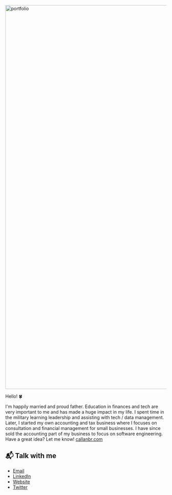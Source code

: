 <a href="https://www.callanbr.com" target="_blank"><img src="https://i.imgur.com/qEAHrpP.gif" align="center" alt="portfolio" width="1200" height="auto"></a>

<!-- [![Hello 🍀](https://i.imgur.com/qEAHrpP.gif)][1] -->

Hello! 🍀

I'm happily married and proud father. Education in finances and tech are very important to me and has made a huge impact in my life. I spent time in the military learning leadership and assisting with tech / data management. Later, I started my own accounting and tax business where I focuses on consultation and financial management for small businesses. I have since sold the accounting part of my business to focus on software engineering. Have a great idea? Let me know! [callanbr.com][1]

## 📬 Talk with me

-  [Email][3]
-  [LinkedIn][2]
-  [Website][1]
-  [Twitter][4]

[1]: https://www.callanbr.com
[2]: https://www.linkedin.com/in/callanbr
[3]: mailto:callanbrg@gmail.com
[4]: https://twitter.com/Chrisallanb
